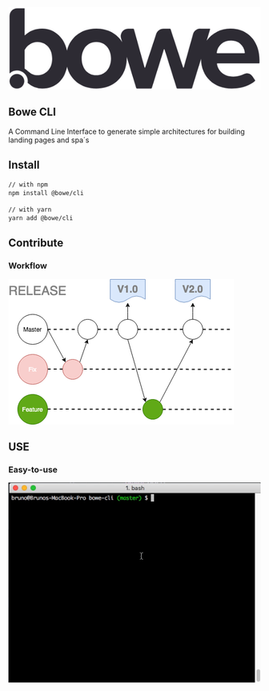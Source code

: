 ![BOWE](https://raw.githubusercontent.com/bowe-td/bowe-cli/master/assets/bowe.png)

## Bowe CLI

A Command Line Interface to generate simple architectures for building landing pages and spa´s

## Install

```sh
// with npm
npm install @bowe/cli

// with yarn
yarn add @bowe/cli
```

## Contribute

### Workflow

![BOWE](https://raw.githubusercontent.com/bowe-td/bowe-cli/master/assets/gitflow-bowe-cli.png)

## USE

### Easy-to-use

![BOWE](https://raw.githubusercontent.com/bowe-td/bowe-cli/master/assets/bowe-cli.gif)
